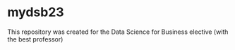 # mydsb23
This repository was created for the Data Science for Business elective (with the best professor)